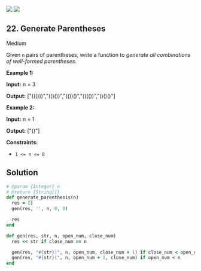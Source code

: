 [![](https://img.shields.io/github/stars/LeetCode-in-Ruby/LeetCode-in-Ruby?label=Stars&style=flat-square)](https://github.com/LeetCode-in-Ruby/LeetCode-in-Ruby)
[![](https://img.shields.io/github/forks/LeetCode-in-Ruby/LeetCode-in-Ruby?label=Fork%20me%20on%20GitHub%20&style=flat-square)](https://github.com/LeetCode-in-Ruby/LeetCode-in-Ruby/fork)

## 22\. Generate Parentheses

Medium

Given `n` pairs of parentheses, write a function to _generate all combinations of well-formed parentheses_.

**Example 1:**

**Input:** n = 3

**Output:** ["((()))","(()())","(())()","()(())","()()()"] 

**Example 2:**

**Input:** n = 1

**Output:** ["()"] 

**Constraints:**

*   `1 <= n <= 8`

## Solution

```ruby
# @param {Integer} n
# @return {String[]}
def generate_parenthesis(n)
  res = []
  gen(res, '', n, 0, 0)

  res
end

def gen(res, str, n, open_num, close_num)
  res << str if close_num == n

  gen(res, "#{str})", n, open_num, close_num + 1) if close_num < open_num
  gen(res, "#{str}(", n, open_num + 1, close_num) if open_num < n
end
```